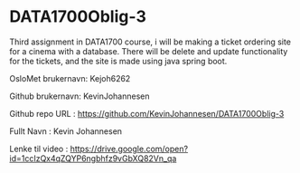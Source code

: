 # DATA1700Oblig-3

Third assignment in DATA1700 course, i will be making a ticket ordering site for a cinema with a database.
There will be delete and update functionality for the tickets, and the site is made using java spring boot.

OsloMet brukernavn: Kejoh6262

Github brukernavn: KevinJohannesen

Github repo URL : https://github.com/KevinJohannesen/DATA1700Oblig-3

Fullt Navn : Kevin Johannesen

Lenke til video : https://drive.google.com/open?id=1ccIzQx4qZQYP6ngbhfz9vGbXQ82Vn_qa